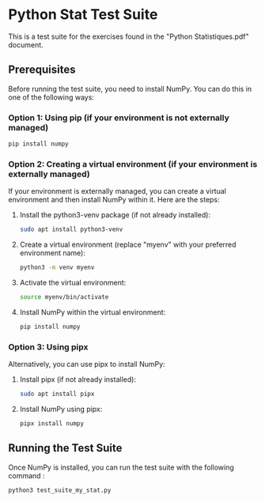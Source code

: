 # Python Stat Test Suite
   
This is a test suite for the exercises found in the "Python Statistiques.pdf" document.

## Prerequisites

Before running the test suite, you need to install NumPy. You can do this in one of the following ways:

### Option 1: Using pip (if your environment is not externally managed)

```bash
pip install numpy
```

### Option 2: Creating a virtual environment (if your environment is externally managed)

If your environment is externally managed, you can create a virtual environment and then install NumPy within it. Here are the steps:

1. Install the python3-venv package (if not already installed):

   ```bash
   sudo apt install python3-venv
   ```

2. Create a virtual environment (replace "myenv" with your preferred environment name):

   ```bash
   python3 -m venv myenv
   ```

3. Activate the virtual environment:

   ```bash
   source myenv/bin/activate
   ```

4. Install NumPy within the virtual environment:

   ```bash
   pip install numpy
   ```

### Option 3: Using pipx

Alternatively, you can use pipx to install NumPy:

1. Install pipx (if not already installed):

   ```bash
   sudo apt install pipx
   ```

2. Install NumPy using pipx:

   ```bash
   pipx install numpy
   ```

## Running the Test Suite

Once NumPy is installed, you can run the test suite with the following command :
  ```bash
  python3 test_suite_my_stat.py
  ```

